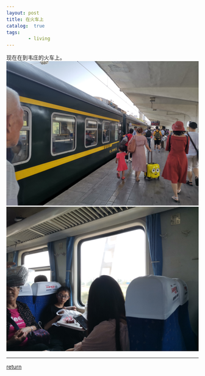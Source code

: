 ```yaml
---
layout: post
title: 在火车上
catalog:  true
tags:
        - living
---
```


现在在到韦庄的火车上。
![fig 1](/IMG_20190818_120618.jpg) 
![fig 2](/IMG_20190818_131715.jpg) 

***
[return](https://www.tsinghuamakerxian.cn/) 

